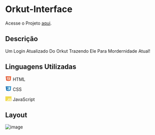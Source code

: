 # Orkut-Interface
 
<p>Acesse o Projeto <a href="https://limadev-max.github.io/Orkut-Login/">aqui</a>.</p>

## Descrição

<p>Um Login Atualizado Do Orkut Trazendo Ele Para Mordernidade Atual!</p>

## Linguagens Utilizadas
  <p><img alt="HTML" height="15" width="20" src="https://raw.githubusercontent.com/devicons/devicon/master/icons/html5/html5-original.svg">  HTML</p>
  <p><img alt="CSS" height="15" width="20" src="https://raw.githubusercontent.com/devicons/devicon/master/icons/css3/css3-original.svg"> CSS</p>
  <p><img alt="Js" height="15" width="20" src="https://raw.githubusercontent.com/devicons/devicon/master/icons/javascript/javascript-plain.svg"> JavaScript<p/>



## Layout 
![image](https://raw.githubusercontent.com/LimaDev-Max/Orkut-Interface/ac15615b1c0f372d96d76dae2385918f71ce6e71/imgs/Orkut-Interface.png)